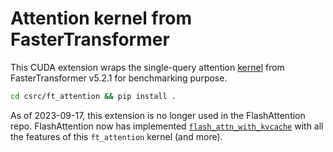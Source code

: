 # Attention kernel from FasterTransformer

This CUDA extension wraps the single-query attention [kernel](https://github.com/NVIDIA/FasterTransformer/blob/release/v5.2.1_tag/src/fastertransformer/kernels/decoder_masked_multihead_attention/decoder_masked_multihead_attention_template.hpp) from
FasterTransformer v5.2.1 for benchmarking purpose.

```sh
cd csrc/ft_attention && pip install .
```

As of 2023-09-17, this extension is no longer used in the FlashAttention repo.
FlashAttention now has implemented
[`flash_attn_with_kvcache`](https://github.com/Dao-AILab/flash-attention/blob/main/flash_attn/flash_attention_interface.py)
with all the features of this `ft_attention` kernel (and more).

